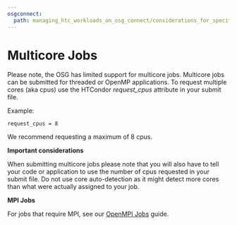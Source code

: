 ```yaml
---
osgconnect:
  path: managing_htc_workloads_on_osg_connect/considerations_for_specific_resource_needs/multicore-jobs.md
---
```


Multicore Jobs 
====================================

Please note, the OSG has limited support for multicore jobs. Multicore jobs
can be submitted for threaded or OpenMP applications. To request multiple cores
(aka cpus) use the HTCondor *request_cpus* attribute in your submit file. 

Example:

    request_cpus = 8

We recommend requesting a maximum of 8 cpus.


**Important considerations**    

When submitting multicore jobs please note that you will also have to tell 
your code or application to use the number of cpus requested in your submit 
file. Do not use core auto-detection as it might detect more cores than what 
were actually assigned to your job.


**MPI Jobs**

For jobs that require MPI, see our [OpenMPI Jobs](https://support.opensciencegrid.org/support/solutions/articles/12000054297-openmpi-jobs) guide. 
